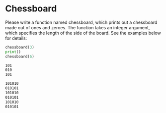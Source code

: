 
# Chessboard

Please write a function named chessboard, which prints out a chessboard made out of ones and zeroes. The function takes an integer argument, which specifies the length of the side of the board. See the examples below for details:

```python
chessboard(3)
print()
chessboard(6)
```

```markdown
101
010
101

101010
010101
101010
010101
101010
010101
```
